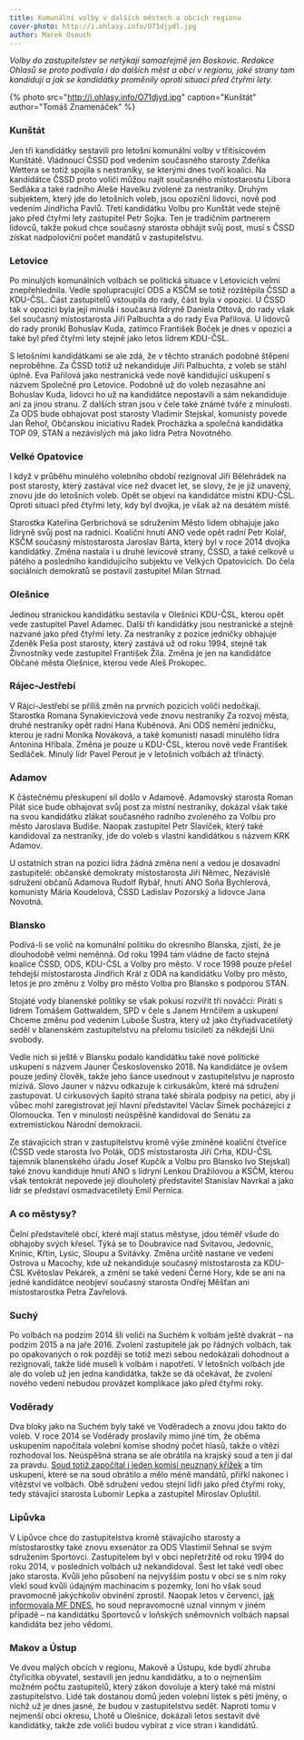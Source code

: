 ```yaml
---
title: Komunální volby v dalších městech a obcích regionu
cover-photo: http://i.ohlasy.info/O71djydl.jpg
author: Marek Osouch
---
```


*Volby do zastupitelstev se netýkají samozřejmě jen Boskovic. Redakce Ohlasů se proto podívala i do dalších měst a obcí v regionu, jaké strany tam kandidují a jak se kandidátky proměnily oproti situaci před čtyřmi lety.*

{% photo src="http://i.ohlasy.info/O71djyd.jpg" caption="Kunštát" author="Tomáš Znamenáček" %}

### Kunštát

Jen tři kandidátky sestavili pro letošní komunální volby v třítisícovém Kunštátě. Vládnoucí ČSSD pod vedením současného starosty Zdeňka Wettera se totiž spojila s nestraníky, se kterými dnes tvoří koalici. Na kandidátce ČSSD proto voliči můžou najít současného místostarostu Libora Sedláka a také radního Aleše Havelku zvolené za nestraníky. Druhým subjektem, který jde do letošních voleb, jsou opoziční lidovci, nově pod vedením Jindřicha Pavlů. Třetí kandidátku Volbu pro Kunštát vede stejně jako před čtyřmi lety zastupitel Petr Sojka. Ten je tradičním partnerem lidovců, takže pokud chce současný starosta obhájit svůj post, musí s ČSSD získat nadpoloviční počet mandátů v zastupitelstvu.

### Letovice

Po minulých komunálních volbách se politická situace v Letovicích velmi znepřehlednila. Vedle spolupracující ODS a KSČM se totiž rozštěpila ČSSD a KDU-ČSL. Část zastupitelů vstoupila do rady, část byla v opozici. U ČSSD tak v opozici byla její minulá i současná lídryně Daniela Ottová, do rady však šel současný místostarosta Jiří Palbuchta a do rady Eva Pařilová. U lidovců do rady pronikl Bohuslav Kuda, zatímco František Boček je dnes v opozici a také byl před čtyřmi lety stejně jako letos lídrem KDU-ČSL.

S letošními kandidátkami se ale zdá, že v těchto stranách podobné štěpení neproběhne. Za ČSSD totiž už nekandiduje Jiří Palbuchta, z voleb se stáhl úplně. Eva Pařilová jako nestranická vede nově kandidující uskupení s názvem Společně pro Letovice. Podobně už do voleb nezasáhne ani Bohuslav Kuda, lidovci ho už na kandidátce nepostavili a sám nekandiduje ani za jinou stranu.
Z dalších stran jsou v čele také známé tváře z minulosti. Za ODS bude obhajovat post starosty Vladimír Stejskal, komunisty povede Jan Řehoř, Občanskou iniciativu Radek Procházka a společná kandidátka TOP 09, STAN a nezávislých má jako lídra Petra Novotného.

### Velké Opatovice

I když v průběhu minulého volebního období rezignoval Jiří Bělehrádek na post starosty, který zastával více než dvacet let, se slovy, že je již unavený, znovu jde do letošních voleb. Opět se objeví na kandidátce místní KDU-ČSL. Oproti situaci před čtyřmi lety, kdy byl dvojka, je však až na desátém místě.

Starostka Kateřina Gerbrichová se sdružením Město lidem obhajuje jako lídryně svůj post na radnici. Koaliční hnutí ANO vede opět radní Petr Kolář, KSČM současný místostarosta Jaroslav Bárta, který byl v roce 2014 dvojka kandidátky. Změna nastala i u druhé levicové strany, ČSSD, a také celkově u pátého a posledního kandidujícího subjektu ve Velkých Opatovicích. Do čela sociálních demokratů se postavil zastupitel Milan Strnad.

### Olešnice

Jedinou stranickou kandidátku sestavila v Olešnici KDU-ČSL, kterou opět vede zastupitel Pavel Adamec. Další tři kandidátky jsou nestranické a stejně nazvané jako před čtyřmi lety. Za nestraníky z pozice jedničky obhajuje Zdeněk Peša post starosty, který zastává už od roku 1994, stejně tak Živnostníky vede zastupitel František Žíla. Změna je jen na kandidátce Občané města Olešnice, kterou vede Aleš Prokopec.

### Rájec-Jestřebí

V Rájci-Jestřebí se příliš změn na prvních pozicích voliči nedočkají. Starostka Romana Synakieviczová vede znovu nestraníky Za rozvoj města, druhé nestraníky opět radní Hana Kuběnová. Ani ODS nemění jedničku, kterou je radní Monika Nováková, a také komunisti nasadí minulého lídra Antonína Hříbala. Změna je pouze u KDU-ČSL, kterou nově vede František Sedláček. Minulý lídr Pavel Perout je v letošních volbách až třináctý.

### Adamov

K částečnému přeskupení sil došlo v Adamově. Adamovský starosta Roman Pilát sice bude obhajovat svůj post za místní nestraníky, dokázal však také na svou kandidátku zlákat současného radního zvoleného za Volbu pro město Jaroslava Budiše. Naopak zastupitel Petr Slavíček, který také kandidoval za nestraníky, jde do voleb s vlastní kandidátkou s názvem KRK Adamov.

U ostatních stran na pozici lídra žádná změna není a vedou je dosavadní zastupitelé: občanské demokraty místostarosta Jiří Němec, Nezávislé sdružení občanů Adamova Rudolf Rybář, hnutí ANO Soňa Bychlerová, komunisty Mária Koudelová, ČSSD Ladislav Pozorský a lidovce Jana Novotná.

### Blansko

Podívá-li se volič na komunální politiku do okresního Blanska, zjistí, že je dlouhodobě velmi neměnná. Od roku 1994 tam vládne de facto stejná koalice ČSSD, ODS, KDU-ČSL a Volby pro město. V roce 1998 pouze přešel tehdejší místostarosta Jindřich Král z ODA na kandidátku Volby pro město, letos je pro změnu z Volby pro město Volba pro Blansko s podporou STAN. 

Stojaté vody blanenské politiky se však pokusí rozvířit tři nováčci: Piráti s lídrem Tomášem Gottwaldem, SPD v čele s Janem Hrnčířem a uskupení Chceme změnu pod vedením Luboše Šustra, který už jako čtyřiadvacetiletý seděl v blanenském zastupitelstvu na přelomu tisíciletí za někdejší Unii svobody.

Vedle nich si ještě v Blansku podalo kandidátku také nové politické uskupení s názvem Jauner Československo 2018. Na kandidátce je ovšem pouze jediný člověk, takže jeho šance usednout v zastupitelstvu je naprosto mizivá. Slovo Jauner v názvu odkazuje k cirkusákům, které má sdružení zastupovat. U cirkusových šapitó strana také sbírala podpisy na petici, aby ji vůbec mohl zaregistrovat její hlavní představitel Václav Šimek pocházející z Olomoucka. Ten v minulosti neúspěšně kandidoval do Senátu za extremistickou Národní demokracii.

Ze stávajících stran v zastupitelstvu kromě výše zmíněné koaliční čtveřice (ČSSD vede starosta Ivo Polák, ODS místostarosta Jiří Crha, KDU-ČSL tajemník blanenského úřadu Josef Kupčík a Volbu pro Blansko Ivo Stejskal) také znovu kandiduje hnutí ANO s lídryní Lenkou Dražilovou a KSČM, kterou však tentokrát nepovede její dlouholetý představitel Stanislav Navrkal a jako lídr se představí osmadvacetiletý Emil Pernica.

### A co městysy?

Čelní představitelé obcí, které mají status městyse, jdou téměř všude do obhajoby svých křesel. Týká se to Doubravice nad Svitavou, Jedovnic, Knínic, Křtin, Lysic, Sloupu a Svitávky. Změna určitě nastane ve vedení Ostrova u Macochy, kde už nekandiduje současný místostarosta za KDU-ČSL Květoslav Pekárek, a změní se také vedení Černé Hory, kde se ani na jedné kandidátce neobjeví současný starosta Ondřej Měšťan ani místostarostka Petra Zavřelová.

### Suchý

Po volbách na podzim 2014 šli voliči na Suchém k volbám ještě dvakrát – na podzim 2015 a na jaře 2016. Zvolení zastupitelé jak po řádných volbách, tak po opakovaných o rok později se totiž mezi sebou nedokázali dohodnout a rezignovali, takže lidé museli k volbám i napotřetí. V letošních volbách jde ale do voleb už jen jedna kandidátka, takže se dá očekávat, že zvolení nového vedení nebudou provázet komplikace jako před čtyřmi roky.

### Voděrady

Dva bloky jako na Suchém byly také ve Voděradech a znovu jdou takto do voleb. V roce 2014 se Voděrady proslavily mimo jiné tím, že oběma uskupením napočítala volební komise shodný počet hlasů, takže o vítězi rozhodoval los. Neúspěšná strana se ale obrátila na krajský soud a ten jí dal za pravdu. [Soud totiž započítal i jeden komisí neuznaný křížek](https://brno.idnes.cz/soud-upravil-vysledky-voleb-ve-voderadech-fi9-/brno-zpravy.aspx?c=A141111_2115235_brno-zpravy_daj) a tím uskupení, které se na soud obrátilo a mělo méně mandátů, přiřkl nakonec i vítězství ve volbách. Obě sdružení vedou stejní lídři jako před čtyřmi roky, tedy stávající starosta Lubomír Lepka a zastupitel Miroslav Opluštil.

### Lipůvka

V Lipůvce chce do zastupitelstva kromě stávajícího starosty a místostarostky také znovu exsenátor za ODS Vlastimil Sehnal se svým sdružením Sportovci. Zastupitelem byl v obci nepřetržitě od roku 1994 do roku 2014, v posledních volbách už nekandidoval. Šest let také vedl obec jako starosta. Kvůli jeho působení na nejvyšším postu v obci se s ním roky vlekl soud kvůli údajným machinacím s pozemky, loni ho však soud pravomocně jakýchkoliv obvinění zprostil. Naopak letos v červenci, [jak informovala MF DNES](https://brno.idnes.cz/vlastimil-sehnal-kandidatka-sportovci-soud-omluva-odskodne-pl5-/brno-zpravy.aspx?c=A180719_415472_brno-zpravy_krut), ho soud nepravomocně uznal vinným v jiném případě – na kandidátku Sportovců v loňských sněmovních volbách napsal kandidáta bez jeho vědomí.

### Makov a Ústup

Ve dvou malých obcích v regionu, Makově a Ústupu, kde bydlí zhruba čtyřicítka obyvatel, sestavili jen jednu kandidátku, a to o nejmenším možném počtu zastupitelů, který zákon dovoluje a který také má místní zastupitelstvo. Lidé tak dostanou domů jeden volební lístek s pěti jmény, o nichž už je dnes jasné, že budou v zastupitelstvu sedět. Naproti tomu v nejmenší obci okresu, Lhotě u Olešnice, dokázali letos sestavit dvě kandidátky, takže zde voliči budou vybírat z více stran i kandidátů.

